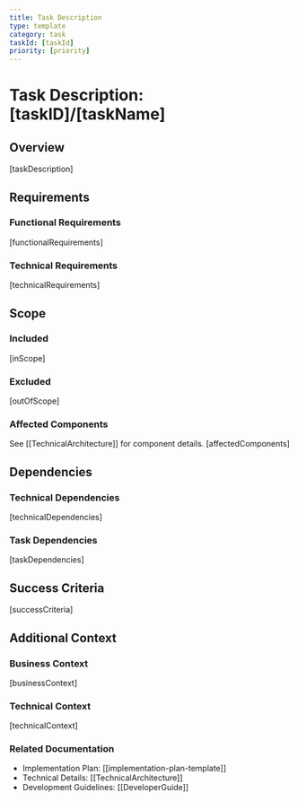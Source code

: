 ```yaml
---
title: Task Description
type: template
category: task
taskId: [taskId]
priority: [priority]
---
```


# Task Description: [taskID]/[taskName]

## Overview

[taskDescription]

## Requirements

### Functional Requirements

[functionalRequirements]

### Technical Requirements

[technicalRequirements]

## Scope

### Included

[inScope]

### Excluded

[outOfScope]

### Affected Components

See [[TechnicalArchitecture]] for component details.
[affectedComponents]

## Dependencies

### Technical Dependencies

[technicalDependencies]

### Task Dependencies

[taskDependencies]

## Success Criteria

[successCriteria]

## Additional Context

### Business Context

[businessContext]

### Technical Context

[technicalContext]

### Related Documentation

- Implementation Plan: [[implementation-plan-template]]
- Technical Details: [[TechnicalArchitecture]]
- Development Guidelines: [[DeveloperGuide]]
